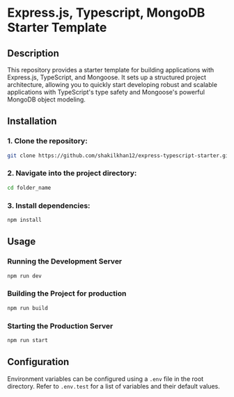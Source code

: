# Express.js, Typescript, MongoDB Starter Template

## Description

This repository provides a starter template for building applications with Express.js, TypeScript, and Mongoose. It sets up a structured project architecture, allowing you to quickly start developing robust and scalable applications with TypeScript's type safety and Mongoose's powerful MongoDB object modeling.

## Installation

### 1. Clone the repository:

```bash
git clone https://github.com/shakilkhan12/express-typescript-starter.git
```

### 2. Navigate into the project directory:

```bash
cd folder_name
```

### 3. Install dependencies:

```bash
npm install
```

## Usage

### Running the Development Server

```bash
npm run dev
```

### Building the Project for production

```bash
npm run build
```

### Starting the Production Server

```bash
npm run start
```

## Configuration

Environment variables can be configured using a `.env` file in the root directory. Refer to `.env.test` for a list of variables and their default values.
